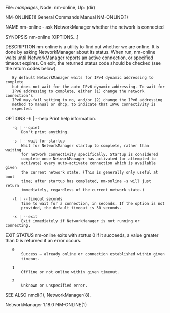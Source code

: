 File: *manpages*,  Node: nm-online,  Up: (dir)

NM-ONLINE(1)                General Commands Manual               NM-ONLINE(1)



NAME
       nm-online - ask NetworkManager whether the network is connected

SYNOPSIS
       nm-online [OPTIONS...]

DESCRIPTION
       nm-online is a utility to find out whether we are online. It is done by
       asking NetworkManager about its status. When run, nm-online waits until
       NetworkManager reports an active connection, or specified timeout
       expires. On exit, the returned status code should be checked (see the
       return codes below).

       By default NetworkManager waits for IPv4 dynamic addressing to complete
       but does not wait for the auto IPv6 dynamic addressing. To wait for
       IPv6 addressing to complete, either (1) change the network connection's
       IPv6 may-fail setting to no, and/or (2) change the IPv6 addressing
       method to manual or dhcp, to indicate that IPv6 connectivity is
       expected.

OPTIONS
       -h | --help
           Print help information.

       -q | --quiet
           Don't print anything.

       -s | --wait-for-startup
           Wait for NetworkManager startup to complete, rather than waiting
           for network connectivity specifically. Startup is considered
           complete once NetworkManager has activated (or attempted to
           activate) every auto-activate connection which is available given
           the current network state. (This is generally only useful at boot
           time; after startup has completed, nm-online -s will just return
           immediately, regardless of the current network state.)

       -t | --timeout seconds
           Time to wait for a connection, in seconds. If the option is not
           provided, the default timeout is 30 seconds.

       -x | --exit
           Exit immediately if NetworkManager is not running or connecting.

EXIT STATUS
       nm-online exits with status 0 if it succeeds, a value greater than 0 is
       returned if an error occurs.

       0
           Success – already online or connection established within given
           timeout.

       1
           Offline or not online within given timeout.

       2
           Unknown or unspecified error.

SEE ALSO
       nmcli(1), NetworkManager(8).



NetworkManager 1.18.0                                             NM-ONLINE(1)
